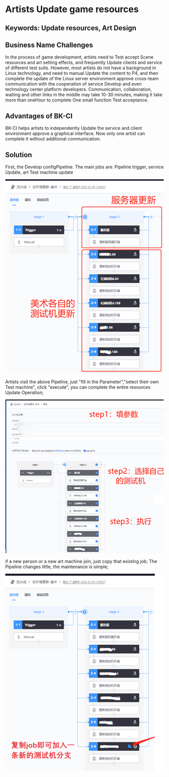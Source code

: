  # Artists Update game resources 


 ## Keywords: Update resources, Art Design 

 ## Business Name Challenges 

 In the process of game development, artists need to Test accept Scene resources and art setting effects, and frequently Update clients and service of different test suits.  However, most artists do not have a background in Linux technology, and need to manual Update the content to P4, and then complete the update of the Linux server environment approve cross-team communication with the cooperation of service Develop and even technology center platform developers.  Communication, collaboration, waiting and other links in the middle may take 10-30 minutes, making it take more than oneHour to complete One small function Test acceptance. 

 ## Advantages of BK-CI 

 BK-CI helps artists to independently Update the service and client environment approve a graphical interface.  Now only one artist can complete it without additional communication. 

 ## Solution 

 First, the Develop configPipeline. The main jobs are: Pipeline trigger, service Update, art Test machine update 

 ![&#x56FE;1](../../../assets/scene-arts-upload-resources-a.png) 

 Artists visit the above Pipeline, just "fill in the Parameter","select their own Test machine", click "execute", you can complete the entire resources Update Operation; 

 ![&#x56FE;1](../../../assets/scene-arts-upload-resources-b.png) 


 if a new person or a new art machine join, just copy that existing job; The Pipeline changes little, the maintenance is simple; 

 ![&#x56FE;1](../../../assets/scene-arts-upload-resources-c.png) 